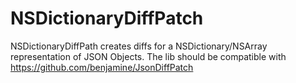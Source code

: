 NSDictionaryDiffPatch
=====================

NSDictionaryDiffPath creates diffs for a NSDictionary/NSArray representation of JSON Objects. The lib should be compatible with https://github.com/benjamine/JsonDiffPatch
